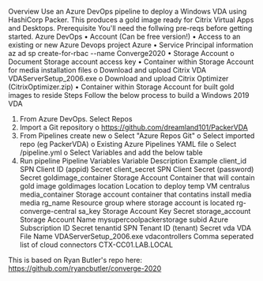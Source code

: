 Overview
Use an Azure DevOps pipeline to deploy a Windows VDA using HashiCorp Packer. This produces a gold image ready for Citrix Virtual Apps and Desktops.
Prerequisite
You'll need the follwing pre-reqs before getting started.
Azure DevOps
•	Account (Can be free version!)
•	Access to an existing or new Azure Devops project
Azure
•	Service Principal information
az ad sp create-for-rbac --name Converge2020
•	Storage Account
o	Document Storage account access key
•	Container within Storage Account for media installation files
o	Download and upload Citrix VDA VDAServerSetup_2006.exe
o	Download and upload Citrix Optimizer (CitrixOptimizer.zip)
•	Container within Storage Account for built gold images to reside
Steps
Follow the below process to build a Windows 2019 VDA
1.	From Azure DevOps. Select Repos
2.	Import a Git repository
o	https://github.com/dreamland101/PackerVDA 
3.	From Pipelines create new
o	Select "Azure Repos Git"
o	Select imported repo (eg PackerVDA)
o	Existing Azure Pipelines YAML file
o	Select /pipeline.yml
o	Select Variables and add the below table
4.	Run pipeline
Pipeline Variables
Variable	Description	Example
client_id	SPN Client ID (appid)	Secret
client_secret	SPN Client Secret (password)	Secret
goldimage_container	Storage Account Container that will contain gold image	goldimages
location	Location to deploy temp VM	centralus
media_container	Storage account container that contatins install media	media
rg_name	Resource group where storage account is located	rg-converge-central
sa_key	Storage Account Key	Secret
storage_account	Storage Account Name	mysupercoolpackerstorage
subid	Azure Subscription ID	Secret
tenantid	SPN Tenant ID (tenant)	Secret
vda	VDA File Name	VDAServerSetup_2006.exe
vdacontrollers	Comma seperated list of cloud connectors	CTX-CC01.LAB.LOCAL


This is based on Ryan Butler's repo here: https://github.com/ryancbutler/converge-2020 
